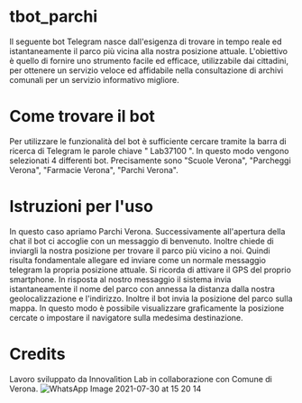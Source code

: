 # tbot_parchi
Il seguente bot Telegram nasce dall'esigenza di trovare in tempo reale ed istantaneamente il parco più vicina alla nostra posizione attuale. L'obiettivo è quello di fornire uno strumento facile ed efficace, utilizzabile dai cittadini, per ottenere un servizio veloce ed affidabile nella consultazione di archivi comunali per un servizio informativo migliore.
# Come trovare il bot
Per utilizzare le funzionalità del bot è sufficiente cercare tramite la barra di ricerca di Telegram le parole chiave " Lab37100 ". In questo modo vengono selezionati 4 differenti bot. Precisamente sono "Scuole Verona", "Parcheggi Verona", "Farmacie Verona", "Parchi Verona".
# Istruzioni per l'uso
In questo caso apriamo Parchi Verona. Successivamente all'apertura della chat il bot ci accoglie con un messaggio di benvenuto. Inoltre chiede di inviargli la nostra posizione per trovare il parco più vicino a noi. Quindi risulta fondamentale allegare ed inviare come un normale messaggio telegram la propria posizione attuale. Si ricorda di attivare il GPS del proprio smartphone. In risposta al nostro messaggio il sistema invia istantaneamente il nome del parco con annessa la distanza dalla nostra geolocalizzazione e l'indirizzo. Inoltre il bot invia la posizione del parco sulla mappa. In questo modo è possibile visualizzare graficamente la posizione cercate o impostare il navigatore sulla medesima destinazione.
# Credits
Lavoro sviluppato da Innovalìtion Lab in collaborazione con Comune di Verona.
![WhatsApp Image 2021-07-30 at 15 20 14](https://user-images.githubusercontent.com/87977853/127863204-46d984eb-4025-479b-b6e6-4bd8f8e38c5c.jpeg)
